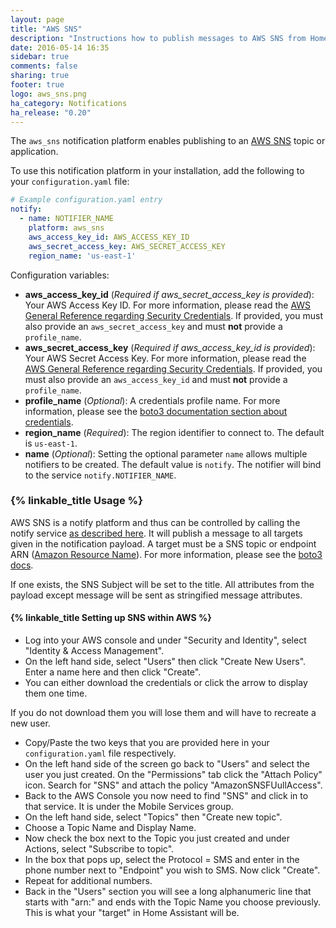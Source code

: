 ```yaml
---
layout: page
title: "AWS SNS"
description: "Instructions how to publish messages to AWS SNS from Home Assistant."
date: 2016-05-14 16:35
sidebar: true
comments: false
sharing: true
footer: true
logo: aws_sns.png
ha_category: Notifications
ha_release: "0.20"
---
```


The `aws_sns` notification platform enables publishing to an [AWS SNS](https://aws.amazon.com/sns/) topic or application.

To use this notification platform in your installation, add the following to your `configuration.yaml` file:

```yaml
# Example configuration.yaml entry
notify:
  - name: NOTIFIER_NAME
    platform: aws_sns
    aws_access_key_id: AWS_ACCESS_KEY_ID
    aws_secret_access_key: AWS_SECRET_ACCESS_KEY
    region_name: 'us-east-1'
```

Configuration variables:

- **aws_access_key_id** (*Required if aws_secret_access_key is provided*): Your AWS Access Key ID. For more information, please read the [AWS General Reference regarding Security Credentials](http://docs.aws.amazon.com/general/latest/gr/aws-security-credentials.html). If provided, you must also provide an `aws_secret_access_key` and must **not** provide a `profile_name`.
- **aws_secret_access_key** (*Required if aws_access_key_id is provided*): Your AWS Secret Access Key. For more information, please read the [AWS General Reference regarding Security Credentials](http://docs.aws.amazon.com/general/latest/gr/aws-security-credentials.html). If provided, you must also provide an `aws_access_key_id` and must **not** provide a `profile_name`.
- **profile_name** (*Optional*): A credentials profile name. For more information, please see the [boto3 documentation section about credentials](http://boto3.readthedocs.io/en/latest/guide/configuration.html#shared-credentials-file).
- **region_name** (*Required*): The region identifier to connect to. The default is `us-east-1`.
- **name** (*Optional*): Setting the optional parameter `name` allows multiple notifiers to be created. The default value is `notify`. The notifier will bind to the service `notify.NOTIFIER_NAME`.

### {% linkable_title Usage %}

AWS SNS is a notify platform and thus can be controlled by calling the notify service [as described here](/components/notify/). It will publish a message to all targets given in the notification payload. A target must be a SNS topic or endpoint ARN ([Amazon Resource Name](http://docs.aws.amazon.com/general/latest/gr/aws-arns-and-namespaces.html)). For more information, please see the [boto3 docs](http://boto3.readthedocs.io/en/latest/reference/services/sns.html#SNS.Client.publish).

If one exists, the SNS Subject will be set to the title. All attributes from the payload except message will be sent as stringified message attributes.

#### {% linkable_title Setting up SNS within AWS %}

- Log into your AWS console and under "Security and Identity", select "Identity & Access Management".
- On the left hand side, select "Users" then click "Create New Users". Enter a name here and then click "Create". 
- You can either download the credentials or click the arrow to display them one time.

<p class='note warning'>
  If you do not download them you will lose them and will have to recreate a new user.
</p>

- Copy/Paste the two keys that you are provided here in your `configuration.yaml` file respectively.
- On the left hand side of the screen go back to "Users" and select the user you just created. On the "Permissions" tab click the "Attach Policy" icon. Search for "SNS" and attach the policy "AmazonSNSFUullAccess".
- Back to the AWS Console you now need to find "SNS" and click in to that service. It is under the Mobile Services group.
- On the left hand side, select "Topics" then "Create new topic".
- Choose a Topic Name and Display Name.
- Now check the box next to the Topic you just created and under Actions, select "Subscribe to topic".
- In the box that pops up, select the Protocol = SMS and enter in the phone number next to "Endpoint" you wish to SMS. Now click "Create".
- Repeat for additional numbers.
- Back in the "Users" section you will see a long alphanumeric line that starts with "arn:" and ends with the Topic Name you choose previously. This is what your "target" in Home Assistant will be.
